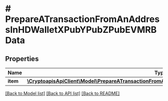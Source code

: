 # # PrepareATransactionFromAnAddressInHDWalletXPubYPubZPubEVMRBData

## Properties

Name | Type | Description | Notes
------------ | ------------- | ------------- | -------------
**item** | [**\CryptoapisApiClient\Model\PrepareATransactionFromAnAddressInHDWalletXPubYPubZPubEVMRBDataItem**](PrepareATransactionFromAnAddressInHDWalletXPubYPubZPubEVMRBDataItem.md) |  |

[[Back to Model list]](../../README.md#models) [[Back to API list]](../../README.md#endpoints) [[Back to README]](../../README.md)
